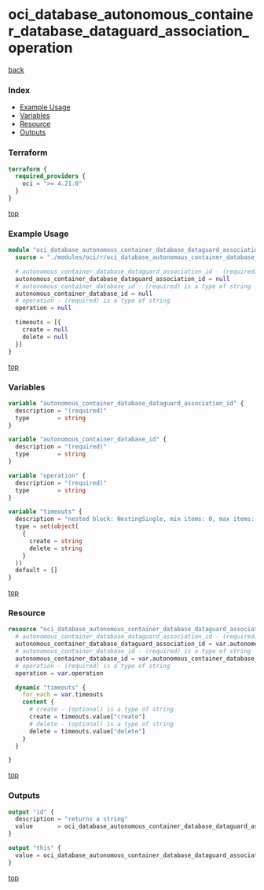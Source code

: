 # oci_database_autonomous_container_database_dataguard_association_operation

[back](../oci.md)

### Index

- [Example Usage](#example-usage)
- [Variables](#variables)
- [Resource](#resource)
- [Outputs](#outputs)

### Terraform

```terraform
terraform {
  required_providers {
    oci = ">= 4.21.0"
  }
}
```

[top](#index)

### Example Usage

```terraform
module "oci_database_autonomous_container_database_dataguard_association_operation" {
  source = "./modules/oci/r/oci_database_autonomous_container_database_dataguard_association_operation"

  # autonomous_container_database_dataguard_association_id - (required) is a type of string
  autonomous_container_database_dataguard_association_id = null
  # autonomous_container_database_id - (required) is a type of string
  autonomous_container_database_id = null
  # operation - (required) is a type of string
  operation = null

  timeouts = [{
    create = null
    delete = null
  }]
}
```

[top](#index)

### Variables

```terraform
variable "autonomous_container_database_dataguard_association_id" {
  description = "(required)"
  type        = string
}

variable "autonomous_container_database_id" {
  description = "(required)"
  type        = string
}

variable "operation" {
  description = "(required)"
  type        = string
}

variable "timeouts" {
  description = "nested block: NestingSingle, min items: 0, max items: 0"
  type = set(object(
    {
      create = string
      delete = string
    }
  ))
  default = []
}
```

[top](#index)

### Resource

```terraform
resource "oci_database_autonomous_container_database_dataguard_association_operation" "this" {
  # autonomous_container_database_dataguard_association_id - (required) is a type of string
  autonomous_container_database_dataguard_association_id = var.autonomous_container_database_dataguard_association_id
  # autonomous_container_database_id - (required) is a type of string
  autonomous_container_database_id = var.autonomous_container_database_id
  # operation - (required) is a type of string
  operation = var.operation

  dynamic "timeouts" {
    for_each = var.timeouts
    content {
      # create - (optional) is a type of string
      create = timeouts.value["create"]
      # delete - (optional) is a type of string
      delete = timeouts.value["delete"]
    }
  }

}
```

[top](#index)

### Outputs

```terraform
output "id" {
  description = "returns a string"
  value       = oci_database_autonomous_container_database_dataguard_association_operation.this.id
}

output "this" {
  value = oci_database_autonomous_container_database_dataguard_association_operation.this
}
```

[top](#index)